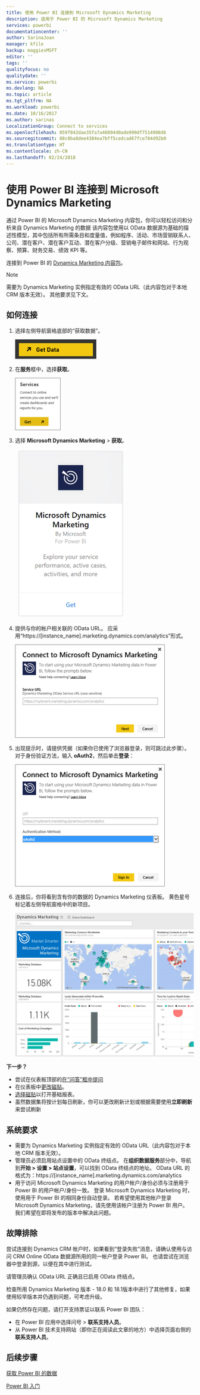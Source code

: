 ```yaml
---
title: 使用 Power BI 连接到 Microsoft Dynamics Marketing
description: 适用于 Power BI 的 Microsoft Dynamics Marketing
services: powerbi
documentationcenter: ''
author: SarinaJoan
manager: kfile
backup: maggiesMSFT
editor: ''
tags: ''
qualityfocus: no
qualitydate: ''
ms.service: powerbi
ms.devlang: NA
ms.topic: article
ms.tgt_pltfrm: NA
ms.workload: powerbi
ms.date: 10/16/2017
ms.author: sarinas
LocalizationGroup: Connect to services
ms.openlocfilehash: 059f842dae35fa7a46094d0ade990df7514908d6
ms.sourcegitcommit: 88c8ba8dee4384ea7bff5cedcad67fce784d92b0
ms.translationtype: HT
ms.contentlocale: zh-CN
ms.lasthandoff: 02/24/2018
---
```

# <a name="connect-to-microsoft-dynamics-marketing-with-power-bi"></a>使用 Power BI 连接到 Microsoft Dynamics Marketing
通过 Power BI 的 Microsoft Dynamics Marketing 内容包，你可以轻松访问和分析来自 Dynamics Marketing 的数据 该内容包使用以 OData 数据源为基础的描述性模型，其中包括所有所需条目和度量值，例如程序、活动、市场营销联系人、公司、潜在客户、潜在客户互动、潜在客户分级、营销电子邮件和网站、行为观察、预算、财务交易、绩效 KPI 等。 

连接到 Power BI 的 [Dynamics Marketing 内容包](https://app.powerbi.com/getdata/services/microsoft-dynamics-marketing)。

>[!NOTE]
>需要为 Dynamics Marketing 实例指定有效的 OData URL（此内容包对于本地 CRM 版本无效）。 其他要求见下文。

## <a name="how-to-connect"></a>如何连接
1. 选择左侧导航窗格底部的“获取数据”。
   
   ![](media/service-connect-to-microsoft-dynamics-marketing/pbi_getdata.png) 
2. 在**服务**框中，选择**获取**。
   
   ![](media/service-connect-to-microsoft-dynamics-marketing/pbi_getservices.png) 
3. 选择 **Microsoft Dynamics Marketing** \> **获取**。
   
   ![](media/service-connect-to-microsoft-dynamics-marketing/mdmarketing.png)
4. 提供与你的帐户相关联的 OData URL。  应采用“https://[instance\_name].marketing.dynamics.com/analytics”形式。
   
   ![](media/service-connect-to-microsoft-dynamics-marketing/pbi_dynmktgserviceurl.png)
5. 出现提示时，请提供凭据（如果你已使用了浏览器登录，则可跳过此步骤）。 对于身份验证方法，输入 **oAuth2**，然后单击**登录**：
   
   ![](media/service-connect-to-microsoft-dynamics-marketing/pbi_dynammktgoauth2.png)
6. 连接后，你将看到含有你的数据的 Dynamics Marketing 仪表板。 黄色星号标记着左侧导航窗格中的新项目。
   
   ![](media/service-connect-to-microsoft-dynamics-marketing/pbi_dynammktgnewdash.png)

**下一步？**

* 尝试在仪表板顶部的[在“问答”框中提问](power-bi-q-and-a.md)
* 在仪表板中[更改磁贴](service-dashboard-edit-tile.md)。
* [选择磁贴](service-dashboard-tiles.md)以打开基础报表。
* 虽然数据集将按计划每日刷新，你可以更改刷新计划或根据需要使用**立即刷新**来尝试刷新

## <a name="system-requirements"></a>系统要求
* 需要为 Dynamics Marketing 实例指定有效的 OData URL（此内容包对于本地 CRM 版本无效）。  
* 管理员必须启用站点设置中的 OData 终结点。 在**组织数据服务**部分中，导航到**开始 \> 设置 \> 站点设置**，可以找到 OData 终结点的地址。  OData URL 的格式为：https://[instance\_name].marketing.dynamics.com/analytics  
* 用于访问 Microsoft Dynamics Marketing 的用户帐户/身份必须与注册用于 Power BI 的用户帐户/身份一致。 登录 Microsoft Dynamics Marketing 时，使用用于 Power BI 的相同身份自动登录。 若希望使用其他帐户登录 Microsoft Dynamics Marketing，请先使用该帐户注册为 Power BI 用户。 我们希望在即将发布的版本中解决此问题。   

## <a name="troubleshooting"></a>故障排除
尝试连接到 Dynamics CRM 帐户时，如果看到“登录失败”消息，请确认使用与访问 CRM Online OData 数据源所用的同一帐户登录 Power BI。 也请尝试在浏览器中登录到源，以便在其中进行测试。

请管理员确认 OData URL 正确且已启用 OData 终结点。

检查所用 Dynamics Marketing 版本 - 18.0 和 18.1版本中进行了其他修复，如果使用较早版本并仍遇到问题，可考虑升级。

如果仍然存在问题，请打开支持票证以联系 Power BI 团队：

* 在 Power BI 应用中选择问号 \> **联系支持人员**。
* 从 Power BI 技术支持网站（即你正在阅读此文章的地方）中选择页面右侧的**联系支持人员**。

## <a name="next-steps"></a>后续步骤
[获取 Power BI 的数据](service-get-data.md)

[Power BI 入门](service-get-started.md)

